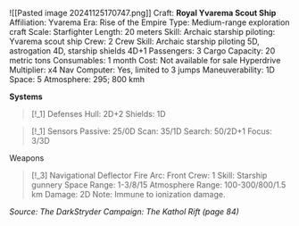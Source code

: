 ![[Pasted image 20241125170747.png]]
Craft: **Royal Yvarema Scout Ship**
Affiliation: Yvarema
Era: Rise of the Empire
Type: Medium-range exploration craft
Scale: Starfighter
Length: 20 meters
Skill: Archaic starship piloting: Yvarema
scout ship
Crew: 2
Crew Skill: Archaic starship piloting 5D,
astrogation 4D, starship shields 4D+1
Passengers: 3
Cargo Capacity: 20 metric tons
Consumables: 1 month
Cost: Not available for sale
Hyperdrive Multiplier: x4
Nav Computer: Yes, limited to 3 jumps
Maneuverability: 1D
Space: 5
Atmosphere: 295; 800 kmh

**Systems**
> [!_1] Defenses
> Hull: 2D+2
> Shields: 1D

> [!_1] Sensors
> Passive: 25/0D
> Scan: 35/1D
> Search: 50/2D+1
> Focus: 3/3D

Weapons
> [!_3] Navigational Deflector
> Fire Arc: Front
> Crew: 1
> Skill: Starship gunnery
> Space Range: 1-3/8/15
> Atmosphere Range: 100-300/800/1.5 km
> Damage: 2D
> Note: Immune to ionization damage.


*Source: The DarkStryder Campaign: The Kathol Rift (page 84)*